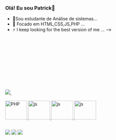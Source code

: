 ### Olá! Eu sou Patrick👋


- 🔭Sou estudante de Análise de sistemas...
- 🌱  Focado em HTML,CSS,JS,PHP ...
- ⚡ I keep looking for the best version of me ...
-->
<div>
  <a href="https://github.com/patrickrodrigue">
    <img heigth="180em" src="https://github-readme-stats.vercel.app/api?username=patrickrodrigue&show_icons=true&theme=dark&include_all_commits=true&count_private=true">
    <img height="180em" src"https://github-readme-stats.vercel.app/api/top-langs/?username=patrickrodrigue&layout=compact&langs_count=16&theme=dark"/>
    </div>
    
  <div style="display: inline_block"><br>
    <img aling="center" alt="PHP" height="60" width="70" src="https://cdn.jsdelivr.net/gh/devicons/devicon/icons/php/php-original.svg" />
    <img aling="center" alt="js" height="60" width="70" src="https://cdn.jsdelivr.net/gh/devicons/devicon/icons/javascript/javascript-original.svg" />
    <img aling="center" alt="js" height="60" width="70" src="https://cdn.jsdelivr.net/gh/devicons/devicon/icons/html5/html5-original-wordmark.svg" />
     <img aling="center" alt="js" height="60" width="70" src="https://cdn.jsdelivr.net/gh/devicons/devicon/icons/css3/css3-original.svg" />
  </div>
  
  ##
 <div>
   <a href="https://discord.com/users/973406810792943637" target="_blank"><img src="https://img.shields.io/badge/Discord-7289DA?style=for-the-badge&logo=discord&logoColor=white" target="_blank"></a> 
    <a href="https://www.linkedin.com/in/patrick-rodrigues-de-oliveira-a78110251/" target="_blank"><img src="https://img.shields.io/badge/-LinkedIn-%230077B5?style=for-the-badge&logo=linkedin&logoColor=white" target="_blank"></a> 
     <a href="https://www.instagram.com/patrickrodriguespr/" target="_blank"><img src="https://img.shields.io/badge/-Instagram-%23E4405F?style=for-the-badge&logo=instagram&logoColor=white" target="_blank"></a>
 </div>
          
 
  
          
